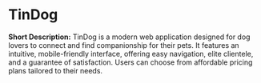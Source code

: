 # TinDog
**Short Description:**   TinDog is a modern web application designed for dog lovers to connect and find companionship for their pets. It features an intuitive, mobile-friendly interface, offering easy navigation, elite clientele, and a guarantee of satisfaction. Users can choose from affordable pricing plans tailored to their needs.
